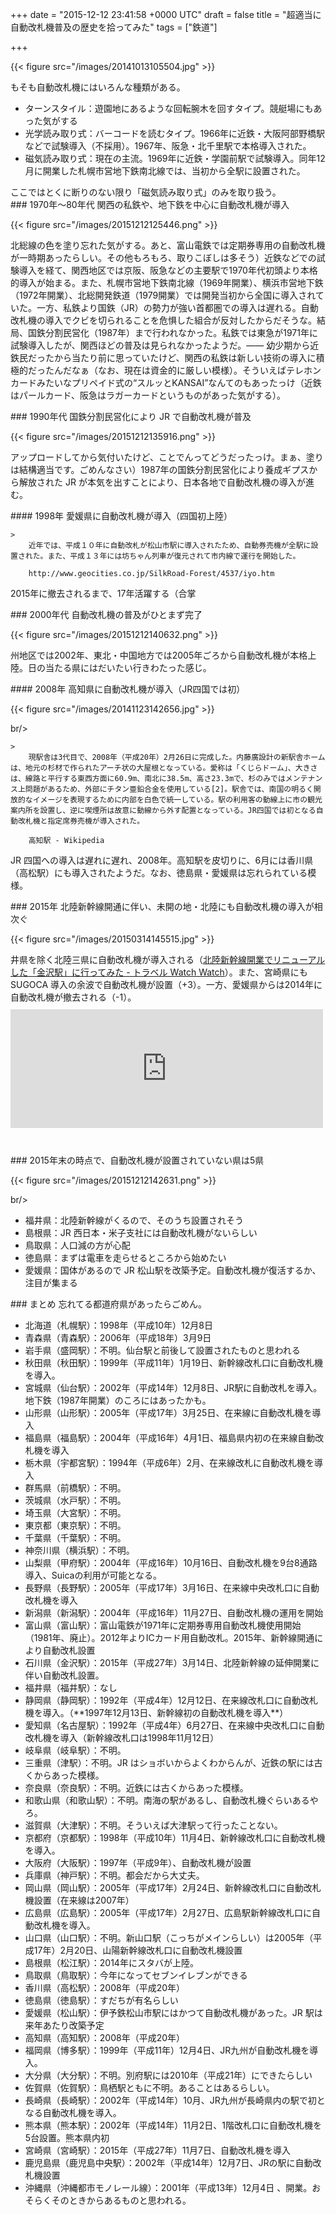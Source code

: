 
+++
date = "2015-12-12 23:41:58 +0000 UTC"
draft = false
title = "超適当に自動改札機普及の歴史を拾ってみた"
tags = ["鉄道"]

+++


{{< figure src="/images/20141013105504.jpg"  >}}

もそも自動改札機にはいろんな種類がある。

<ul>
<li>ターンスタイル：遊園地にあるような回転腕木を回すタイプ。競艇場にもあった気がする</li>
<li>光学読み取り式：バーコードを読むタイプ。1966年に近鉄・大阪阿部野橋駅などで試験導入（不採用）。1967年、阪急・北千里駅で本格導入された。</li>
<li>磁気読み取り式：現在の主流。1969年に近鉄・学園前駅で試験導入。同年12月に開業した札幌市営地下鉄南北線では、当初から全駅に設置された。</li>
</ul>ここではとくに断りのない限り「磁気読み取り式」のみを取り扱う。

<div class="section">
    ### 1970年～80年代 関西の私鉄や、地下鉄を中心に自動改札機が導入
    

{{< figure src="/images/20151212125446.png"  >}}

北総線の色を塗り忘れた気がする。あと、富山電鉄では定期券専用の自動改札機が一時期あったらしい。その他もろもろ、取りこぼしは多そう）近鉄などでの試験導入を経て、関西地区では京阪、阪急などの主要駅で1970年代初頭より本格的導入が始まる。また、札幌市営地下鉄南北線（1969年開業）、横浜市営地下鉄（1972年開業）、北総開発鉄道（1979開業）では開発当初から全国に導入されていた。一方、私鉄より国鉄（JR）の勢力が強い首都圏での導入は遅れる。自動改札機の導入でクビを切られることを危惧した組合が反対したからだそうな。結局、国鉄分割民営化（1987年）まで行われなかった。私鉄では東急が1971年に試験導入したが、関西ほどの普及は見られなかったようだ。―― 幼少期から近鉄民だったから当たり前に思っていたけど、関西の私鉄は新しい技術の導入に積極的だったんだなぁ（なお、現在は資金的に厳しい模様）。そういえばテレホンカードみたいなプリペイド式の“スルッとKANSAI”なんてのもあったっけ（近鉄はパールカード、阪急はラガーカードというものがあった気がする）。

</div>
<div class="section">
    ### 1990年代 国鉄分割民営化により JR で自動改札機が普及
    

{{< figure src="/images/20151212135916.png"  >}}

アップロードしてから気付いたけど、ことでんってどうだったっけ。まぁ、塗りは結構適当です。ごめんなさい）1987年の国鉄分割民営化により養成ギプスから解放された JR が本気を出すことにより、日本各地で自動改札機の導入が進む。

<div class="section">
    #### 1998年 愛媛県に自動改札機が導入（四国初上陸）
    
    >
        近年では、平成１０年に自動改札が松山市駅に導入されたため、自動券売機が全駅に設置された。また、平成１３年には坊ちゃん列車が復元されて市内線で運行を開始した。

        http://www.geocities.co.jp/SilkRoad-Forest/4537/iyo.htm
    
2015年に撤去されるまで、17年活躍する（合掌

</div>
</div>
<div class="section">
    ### 2000年代 自動改札機の普及がひとまず完了
    

{{< figure src="/images/20151212140632.png"  >}}

州地区では2002年、東北・中国地方では2005年ごろから自動改札機が本格上陸。日の当たる県にはだいたい行きわたった感じ。

<div class="section">
    #### 2008年 高知県に自動改札機が導入（JR四国では初）
    

{{< figure src="/images/20141123142656.jpg"  >}}

br/>


    >
        現駅舎は3代目で、2008年（平成20年）2月26日に完成した。内藤廣設計の新駅舎ホームは、地元の杉材で作られたアーチ状の大屋根となっている。愛称は「くじらドーム」、大きさは、線路と平行する東西方面に60.9m、南北に38.5m、高さ23.3mで、杉のみではメンテナンス上問題があるため、外部にチタン亜鉛合金を使用している[2]。駅舎では、南国の明るく開放的なイメージを表現するために内部を白色で統一している。駅の利用客の動線上に市の観光案内所を設置し、逆に喫煙所は故意に動線から外す配置となっている。JR四国では初となる自動改札機と指定席券売機が導入された。

        高知駅 - Wikipedia
    
JR 四国への導入は遅れに遅れ、2008年。高知駅を皮切りに、6月には香川県（高松駅）にも導入されたようだ。なお、徳島県・愛媛県は忘れられている模様。

</div>
</div>
<div class="section">
    ### 2015年 北陸新幹線開通に伴い、未開の地・北陸にも自動改札機の導入が相次ぐ
    

{{< figure src="/images/20150314145515.jpg"  >}}

井県を除く北陸三県に自動改札機が導入される（<a href="http://travel.watch.impress.co.jp/docs/news/20150416_697806.html">北陸新幹線開業でリニューアルした「金沢駅」に行ってみた - トラベル Watch Watch</a>）。また、宮崎県にも SUGOCA 導入の余波で自動改札機が設置（+3）。一方、愛媛県からは2014年に自動改札機が撤去される（-1）。<iframe src="https://hatenablog-parts.com/embed?url=https%3A%2F%2Fblog.daruyanagi.jp%2Fentry%2F2015%2F12%2F10%2F165933" title="ウチの県には自動改札機がない……否！　捨て去ったのだ！！ - だるろぐ" class="embed-card embed-blogcard" scrolling="no" frameborder="0" style="display: block; width: 100%; height: 190px; max-width: 500px; margin: 10px 0px;"></iframe><br/>


</div>
<div class="section">
    ### 2015年末の時点で、自動改札機が設置されていない県は5県
    

{{< figure src="/images/20151212142631.png"  >}}

br/>


<ul>
<li>福井県：北陸新幹線がくるので、そのうち設置されそう</li>
<li>島根県：JR 西日本・米子支社には自動改札機がないらしい</li>
<li>鳥取県：人口減の方が心配</li>
<li>徳島県：まずは電車を走らせるところから始めたい</li>
<li>愛媛県：国体があるので JR 松山駅を改築予定。自動改札機が復活するか、注目が集まる</li>
</ul>
</div>
<div class="section">
    ### まとめ
    忘れてる都道府県があったらごめん。

<ul>
<li>北海道（札幌駅）：1998年（平成10年）12月8日</li>
<li>青森県（青森駅）：2006年（平成18年）3月9日</li>
<li>岩手県（盛岡駅）：不明。仙台駅と前後して設置されたものと思われる</li>
<li>秋田県（秋田駅）：1999年（平成11年）1月19日、新幹線改札口に自動改札機を導入。</li>
<li>宮城県（仙台駅）：2002年（平成14年）12月8日、JR駅に自動改札を導入。地下鉄（1987年開業）のころにはあったかも。</li>
<li>山形県（山形駅）：2005年（平成17年）3月25日、在来線に自動改札機を導入</li>
<li>福島県（福島駅）：2004年（平成16年）4月1日、福島県内初の在来線自動改札機を導入</li>
<li>栃木県（宇都宮駅）：1994年（平成6年）2月、在来線改札に自動改札機を導入</li>
<li>群馬県（前橋駅）：不明。</li>
<li>茨城県（水戸駅）：不明。</li>
<li>埼玉県（大宮駅）：不明。</li>
<li>東京都（東京駅）：不明。</li>
<li>千葉県（千葉駅）：不明。</li>
<li>神奈川県（横浜駅）：不明。</li>
<li>山梨県（甲府駅）：2004年（平成16年）10月16日、自動改札機を9台8通路導入、Suicaの利用が可能となる。</li>
<li>長野県（長野駅）：2005年（平成17年）3月16日、在来線中央改札口に自動改札機を導入</li>
<li>新潟県（新潟駅）：2004年（平成16年）11月27日、自動改札機の運用を開始</li>
<li>富山県（富山駅）：富山電鉄が1971年に定期券専用自動改札機使用開始（1981年、廃止）。2012年よりICカード用自動改札。2015年、新幹線開通により自動改札設置</li>
<li>石川県（金沢駅）：2015年（平成27年）3月14日、北陸新幹線の延伸開業に伴い自動改札設置。</li>
<li>福井県（福井駅）：なし</li>
<li>静岡県（静岡駅）：1992年（平成4年）12月12日、在来線改札口に自動改札機を導入。（**1997年12月13日、新幹線初の自動改札機を導入**）</li>
<li>愛知県（名古屋駅）：1992年（平成4年）6月27日、在来線中央改札口に自動改札機を導入（新幹線改札口は1998年11月12日）</li>
<li>岐阜県（岐阜駅）：不明。</li>
<li>三重県（津駅）：不明。JR はショボいからよくわからんが、近鉄の駅には古くからあった模様。</li>
<li>奈良県（奈良駅）：不明。近鉄には古くからあった模様。</li>
<li>和歌山県（和歌山駅）：不明。南海の駅があるし、自動改札機ぐらいあるやろ。</li>
<li>滋賀県（大津駅）：不明。そういえば大津駅って行ったことない。</li>
<li>京都府（京都駅）：1998年（平成10年）11月4日、新幹線改札口に自動改札機を導入。</li>
<li>大阪府（大阪駅）：1997年（平成9年）、自動改札機が設置</li>
<li>兵庫県（神戸駅）：不明。都会だから大丈夫。</li>
<li>岡山県（岡山駅）：2005年（平成17年）2月24日、新幹線改札口に自動改札機設置（在来線は2007年）</li>
<li>広島県（広島駅）：2005年（平成17年）2月27日、広島駅新幹線改札口に自動改札機を導入。</li>
<li>山口県（山口駅）：不明。新山口駅（こっちがメインらしい）は2005年（平成17年）2月20日、山陽新幹線改札口に自動改札機設置</li>
<li>島根県（松江駅）：2014年にスタバが上陸。</li>
<li>鳥取県（鳥取駅）：今年になってセブンイレブンができる</li>
<li>香川県（高松駅）：2008年（平成20年）</li>
<li>徳島県（徳島駅）：すだちが有名らしい</li>
<li>愛媛県（松山駅）：伊予鉄松山市駅にはかつて自動改札機があった。JR 駅は来年あたり改築予定</li>
<li>高知県（高知駅）：2008年（平成20年）</li>
<li>福岡県（博多駅）：1999年（平成11年）12月4日、JR九州が自動改札機を導入。</li>
<li>大分県（大分駅）：不明。別府駅には2010年（平成21年）にできたらしい</li>
<li>佐賀県（佐賀駅）：鳥栖駅ともに不明。あることはあるらしい。</li>
<li>長崎県（長崎駅）：2002年（平成14年）10月、JR九州が長崎県内の駅で初となる自動改札機を導入。</li>
<li>熊本県（熊本駅）：2002年（平成14年）11月2日、1階改札口に自動改札機を5台設置。熊本県内初</li>
<li>宮崎県（宮崎駅）：2015年（平成27年）11月7日、自動改札機を導入</li>
<li>鹿児島県（鹿児島中央駅）：2002年（平成14年）12月7日、JRの駅に自動改札機設置</li>
<li>沖縄県（沖縄都市モノレール線）：2001年（平成13年）12月4日 、開業。おそらくそのときからあるものと思われる。</li>
</ul>
</div>

